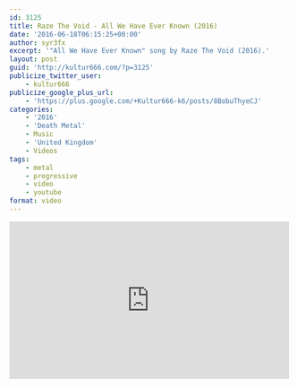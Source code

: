 ```yaml
---
id: 3125
title: Raze The Void - All We Have Ever Known (2016)
date: '2016-06-18T06:15:25+00:00'
author: syr3fx
excerpt: '"All We Have Ever Known" song by Raze The Void (2016).'
layout: post
guid: 'http://kultur666.com/?p=3125'
publicize_twitter_user:
    - kultur666
publicize_google_plus_url:
    - 'https://plus.google.com/+Kultur666-k6/posts/8BobuThyeCJ'
categories:
    - '2016'
    - 'Death Metal'
    - Music
    - 'United Kingdom'
    - Videos
tags:
    - metal
    - progressive
    - video
    - youtube
format: video
---
```


<iframe allow="accelerometer; autoplay; clipboard-write; encrypted-media; gyroscope; picture-in-picture; web-share" allowfullscreen="" frameborder="0" height="281" loading="lazy" src="https://www.youtube.com/embed/7ByLrJ1yJng?feature=oembed" title="Raze The Void - All We Have Ever Known" width="500"></iframe>